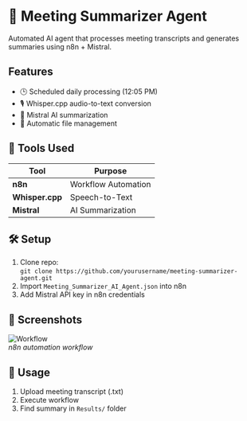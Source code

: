 # 🤖  Meeting Summarizer Agent

Automated AI agent that processes meeting transcripts and generates summaries using n8n + Mistral.

## Features
- 🕒 Scheduled daily processing (12:05 PM)
- 🎙️ Whisper.cpp audio-to-text conversion
- 🧠 Mistral AI summarization
- 📂 Automatic file management

## 🔧 Tools Used
| Tool | Purpose |
|------|---------|
| **n8n** | Workflow Automation | 
| **Whisper.cpp** | Speech-to-Text 
| **Mistral** | AI Summarization | 

## 🛠️ Setup  
1. Clone repo:  
`git clone https://github.com/yourusername/meeting-summarizer-agent.git`  
2. Import `Meeting_Summarizer_AI_Agent.json` into n8n  
3. Add Mistral API key in n8n credentials  

## 📸 Screenshots  
![Workflow](screenshots/workflow.png)  
*n8n automation workflow*

## 📝 Usage  
1. Upload meeting transcript (.txt)  
2. Execute workflow  
3. Find summary in `Results/` folder  
